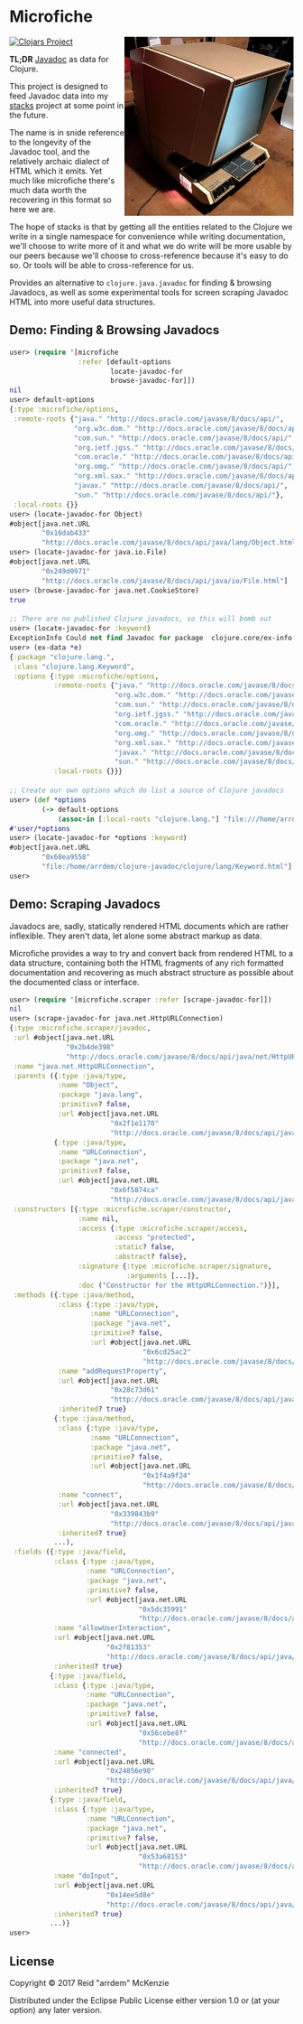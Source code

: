 # Microfiche
<img align="right" src="https://github.com/arrdem/microfiche/raw/master/etc/microfiche.jpg" width=300/>

[![Clojars Project](https://img.shields.io/clojars/v/me.arrdem/microfiche.svg)](https://clojars.org/me.arrdem/microfiche)

**TL;DR** [Javadoc](https://docs.oracle.com/javase/9/javadoc/javadoc.htm) as data for Clojure.

This project is designed to feed Javadoc data into my [stacks](https://github.com/arrdem/stacks)
project at some point in the future.

The name is in snide reference to the longevity of the Javadoc tool, and the relatively archaic
dialect of HTML which it emits. Yet much like microfiche there's much data worth the recovering in
this format so here we are.

The hope of stacks is that by getting all the entities related to the Clojure we write in a single
namespace for convenience while writing documentation, we'll choose to write more of it and what we
do write will be more usable by our peers because we'll choose to cross-reference because it's easy
to do so. Or tools will be able to cross-reference for us.

Provides an alternative to `clojure.java.javadoc` for finding & browsing Javadocs, as well as some
experimental tools for screen scraping Javadoc HTML into more useful data structures.

## Demo: Finding & Browsing Javadocs

```clj
user> (require '[microfiche
                 :refer [default-options
                         locate-javadoc-for
                         browse-javadoc-for]])
nil
user> default-options
{:type :microfiche/options,
 :remote-roots {"java." "http://docs.oracle.com/javase/8/docs/api/",
                "org.w3c.dom." "http://docs.oracle.com/javase/8/docs/api/",
                "com.sun." "http://docs.oracle.com/javase/8/docs/api/",
                "org.ietf.jgss." "http://docs.oracle.com/javase/8/docs/api/",
                "com.oracle." "http://docs.oracle.com/javase/8/docs/api/",
                "org.omg." "http://docs.oracle.com/javase/8/docs/api/",
                "org.xml.sax." "http://docs.oracle.com/javase/8/docs/api/",
                "javax." "http://docs.oracle.com/javase/8/docs/api/",
                "sun." "http://docs.oracle.com/javase/8/docs/api/"},
 :local-roots {}}
user> (locate-javadoc-for Object)
#object[java.net.URL
        "0x16dab433"
        "http://docs.oracle.com/javase/8/docs/api/java/lang/Object.html"]
user> (locate-javadoc-for java.io.File)
#object[java.net.URL
        "0x249d0971"
        "http://docs.oracle.com/javase/8/docs/api/java/io/File.html"]
user> (browse-javadoc-for java.net.CookieStore)
true

;; There are no published Clojure javadocs, so this will bomb out
user> (locate-javadoc-for :keyword)
ExceptionInfo Could not find Javadoc for package  clojure.core/ex-info (core.clj:4739)
user> (ex-data *e)
{:package "clojure.lang.",
 :class "clojure.lang.Keyword",
 :options {:type :microfiche/options,
           :remote-roots {"java." "http://docs.oracle.com/javase/8/docs/api/",
                          "org.w3c.dom." "http://docs.oracle.com/javase/8/docs/api/",
                          "com.sun." "http://docs.oracle.com/javase/8/docs/api/",
                          "org.ietf.jgss." "http://docs.oracle.com/javase/8/docs/api/",
                          "com.oracle." "http://docs.oracle.com/javase/8/docs/api/",
                          "org.omg." "http://docs.oracle.com/javase/8/docs/api/",
                          "org.xml.sax." "http://docs.oracle.com/javase/8/docs/api/",
                          "javax." "http://docs.oracle.com/javase/8/docs/api/",
                          "sun." "http://docs.oracle.com/javase/8/docs/api/"},
           :local-roots {}}}

;; Create our own options which do list a source of Clojure javadocs
user> (def *options
        (-> default-options
            (assoc-in [:local-roots "clojure.lang."] "file:///home/arrdem/clojure-javadoc/")))
#'user/*options
user> (locate-javadoc-for *options :keyword)
#object[java.net.URL
        "0x68ea9558"
        "file:/home/arrdem/clojure-javadoc/clojure/lang/Keyword.html"]
user>
```

## Demo: Scraping Javadocs

Javadocs are, sadly, statically rendered HTML documents which are rather inflexible. They aren't
data, let alone some abstract markup as data.

Microfiche provides a way to try and convert back from rendered HTML to a data structure, containing
both the HTML fragments of any rich formatted documentation and recovering as much abstract
structure as possible about the documented class or interface.

```clj
user> (require '[microfiche.scraper :refer [scrape-javadoc-for]])
nil
user> (scrape-javadoc-for java.net.HttpURLConnection)
{:type :microfiche.scraper/javadoc,
 :url #object[java.net.URL
              "0x2b4de398"
              "http://docs.oracle.com/javase/8/docs/api/java/net/HttpURLConnection.html"],
 :name "java.net.HttpURLConnection",
 :parents ({:type :java/type,
            :name "Object",
            :package "java.lang",
            :primitive? false,
            :url #object[java.net.URL
                         "0x2f1e1170"
                         "http://docs.oracle.com/javase/8/docs/api/java/lang/Object.html"]}
           {:type :java/type,
            :name "URLConnection",
            :package "java.net",
            :primitive? false,
            :url #object[java.net.URL
                         "0x6f5874ca"
                         "http://docs.oracle.com/javase/8/docs/api/java/net/URLConnection.html"]}),
 :constructors [{:type :microfiche.scraper/constructor,
                 :name nil,
                 :access {:type :microfiche.scraper/access,
                          :access "protected",
                          :static? false,
                          :abstract? false},
                 :signature {:type :microfiche.scraper/signature,
                             :arguments [...]},
                 :doc ("Constructor for the HttpURLConnection.")}],
 :methods ({:type :java/method,
            :class {:type :java/type,
                    :name "URLConnection",
                    :package "java.net",
                    :primitive? false,
                    :url #object[java.net.URL
                                 "0x6cd25ac2"
                                 "http://docs.oracle.com/javase/8/docs/api/java/net/URLConnection.html"]},
            :name "addRequestProperty",
            :url #object[java.net.URL
                         "0x28c73d61"
                         "http://docs.oracle.com/javase/8/docs/api/java/net/URLConnection.html#addRequestProperty-java.lang.String-java.lang.String-"],
            :inherited? true}
           {:type :java/method,
            :class {:type :java/type,
                    :name "URLConnection",
                    :package "java.net",
                    :primitive? false,
                    :url #object[java.net.URL
                                 "0x1f4a9f24"
                                 "http://docs.oracle.com/javase/8/docs/api/java/net/URLConnection.html"]},
            :name "connect",
            :url #object[java.net.URL
                         "0x339843b9"
                         "http://docs.oracle.com/javase/8/docs/api/java/net/URLConnection.html#connect--"],
            :inherited? true}
           ...),
 :fields ({:type :java/field,
           :class {:type :java/type,
                   :name "URLConnection",
                   :package "java.net",
                   :primitive? false,
                   :url #object[java.net.URL
                                "0x5dc35991"
                                "http://docs.oracle.com/javase/8/docs/api/java/net/URLConnection.html"]},
           :name "allowUserInteraction",
           :url #object[java.net.URL
                        "0x2f81353"
                        "http://docs.oracle.com/javase/8/docs/api/java/net/URLConnection.html#allowUserInteraction"],
           :inherited? true}
          {:type :java/field,
           :class {:type :java/type,
                   :name "URLConnection",
                   :package "java.net",
                   :primitive? false,
                   :url #object[java.net.URL
                                "0x56cebe8f"
                                "http://docs.oracle.com/javase/8/docs/api/java/net/URLConnection.html"]},
           :name "connected",
           :url #object[java.net.URL
                        "0x24856e90"
                        "http://docs.oracle.com/javase/8/docs/api/java/net/URLConnection.html#connected"],
           :inherited? true}
          {:type :java/field,
           :class {:type :java/type,
                   :name "URLConnection",
                   :package "java.net",
                   :primitive? false,
                   :url #object[java.net.URL
                                "0x53a68153"
                                "http://docs.oracle.com/javase/8/docs/api/java/net/URLConnection.html"]},
           :name "doInput",
           :url #object[java.net.URL
                        "0x14ee5d8e"
                        "http://docs.oracle.com/javase/8/docs/api/java/net/URLConnection.html#doInput"],
           :inherited? true}
          ...)}
user>
```

## License

Copyright © 2017 Reid "arrdem" McKenzie

Distributed under the Eclipse Public License either version 1.0 or (at your option) any later version.
